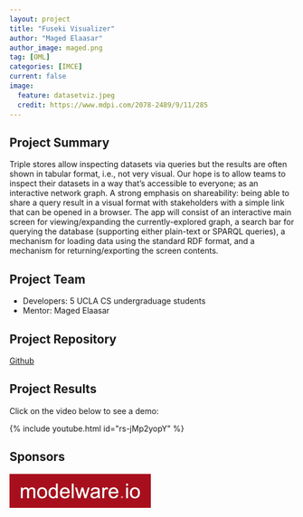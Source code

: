 ```yaml
---
layout: project
title: "Fuseki Visualizer"
author: "Maged Elaasar"
author_image: maged.png
tag: [OML]
categories: [IMCE]
current: false
image:
  feature: datasetviz.jpeg
  credit: https://www.mdpi.com/2078-2489/9/11/285
---
```


## Project Summary

Triple stores allow inspecting datasets via queries but the results are often shown in tabular format, i.e., not very visual. Our hope is to allow teams to inspect their datasets in a way that’s accessible to everyone; as an interactive network graph. A strong emphasis on shareability: being able to share a query result in a visual format with stakeholders with a simple link that can be opened in a browser. The app will consist of an interactive main screen for viewing/expanding the currently-explored graph, a search bar for querying the database (supporting either plain-text or SPARQL queries), a mechanism for loading data using the standard RDF format, and a mechanism for returning/exporting the screen contents.

## Project Team

- Developers: 5 UCLA CS undergraduage students
- Mentor: Maged Elaasar

## Project Repository

[Github](https://github.com/omerdemirkan/cs-130-project)

## Project Results

Click on the video below to see a demo:

{% include youtube.html id="rs-jMp2yopY" %}

## Sponsors

[![Modelware](/assets/img/modelware.png)](https://modelware.io/)